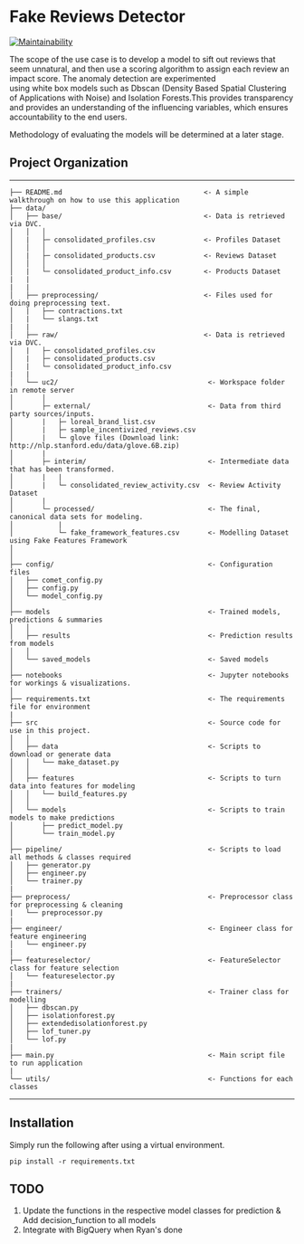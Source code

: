 # Fake Reviews Detector

[![Maintainability](https://api.codeclimate.com/v1/badges/e05270ae8c4746b5227c/maintainability)](https://codeclimate.com/github/delinhquent/FYP_UC2/maintainability)

The scope of the use case is to develop a model to sift out reviews that seem unnatural, and then use a scoring algorithm to assign each review an impact score. The anomaly detection are experimented using white box models such as Dbscan (Density Based Spatial Clustering of Applications with Noise) and Isolation Forests.This provides transparency and provides an understanding of the influencing variables, which ensures accountability to the end users.

Methodology of evaluating the models will be determined at a later stage.

## Project Organization
------------

    ├── README.md                                   <- A simple walkthrough on how to use this application
    ├── data/
    │   ├── base/                                   <- Data is retrieved via DVC. 
    │   │   │
    │   |   ├─ consolidated_profiles.csv            <- Profiles Dataset
    │   │   │
    │   |   ├─ consolidated_products.csv            <- Reviews Dataset
    │   │   │
    │   |   └─ consolidated_product_info.csv        <- Products Dataset
    |   |
    |   |
    │   ├── preprocessing/                          <- Files used for doing preprocessing text.
    │   |   ├── contractions.txt                
    │   |   └── slangs.txt
    |   |
    │   ├── raw/                                    <- Data is retrieved via DVC. 
    │   |   ├─ consolidated_profiles.csv
    │   |   ├─ consolidated_products.csv
    │   |   └─ consolidated_product_info.csv
    |   |
    │   └── uc2/                                     <- Workspace folder in remote server
    │       │
    │       ├─ external/                             <- Data from third party sources/inputs.
    │       |   ├─ loreal_brand_list.csv
    │       |   ├─ sample_incentivized_reviews.csv
    │       |   └─ glove files (Download link: http://nlp.stanford.edu/data/glove.6B.zip)
    │       |
    │       ├─ interim/                              <- Intermediate data that has been transformed.
    │       |   |
    │       |   └─ consolidated_review_activity.csv  <- Review Activity Dataset
    │       |
    │       └─ processed/                            <- The final, canonical data sets for modeling. 
    │           |
    │           └─ fake_framework_features.csv       <- Modelling Dataset using Fake Features Framework
    │
    │
    ├── config/                                      <- Configuration files
    │   ├── comet_config.py   
    │   ├── config.py
    │   └── model_config.py
    │
    ├── models                                       <- Trained models, predictions & summaries
    │   │
    │   ├── results                                  <- Prediction results from models
    │   │
    │   └── saved_models                             <- Saved models
    │
    ├── notebooks                                    <- Jupyter notebooks for workings & visualizations.
    │
    ├── requirements.txt                             <- The requirements file for environment
    |
    ├── src                                          <- Source code for use in this project.
    │   │
    │   ├── data                                     <- Scripts to download or generate data
    │   │   └── make_dataset.py
    │   │
    │   ├── features                                 <- Scripts to turn data into features for modeling
    │   │   └── build_features.py
    │   │
    │   └── models                                   <- Scripts to train models to make predictions
    │       ├── predict_model.py
    │       └── train_model.py
    │
    ├── pipeline/                                    <- Scripts to load all methods & classes required 
    │   ├── generator.py   
    │   ├── engineer.py
    │   └── trainer.py
    |
    ├── preprocess/                                  <- Preprocessor class for preprocessing & cleaning
    |   └── preprocessor.py                                            
    |
    ├── engineer/                                    <- Engineer class for feature engineering 
    │   └── engineer.py
    |
    ├── featureselector/                             <- FeatureSelector class for feature selection 
    │   └── featureselector.py
    |
    ├── trainers/                                    <- Trainer class for modelling 
    │   ├── dbscan.py
    │   ├── isolationforest.py
    │   ├── extendedisolationforest.py
    │   ├── lof_tuner.py
    │   └── lof.py
    |
    ├── main.py                                      <- Main script file to run application 
    |
    └── utils/                                       <- Functions for each classes 
--------

## Installation

Simply run the following after using a virtual environment.
```
pip install -r requirements.txt
```

## TODO
1. Update the functions in the respective model classes for prediction & Add decision_function to all models
2. Integrate with BigQuery when Ryan's done

